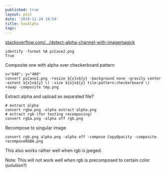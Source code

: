 ```yaml
---
published: true
layout: post
date: '2019-11-24 18:54'
title: hasAlpha
tags: 
---
```

[stackoverflow.com/.../detect-alpha-channel-with-imagemagick](https://stackoverflow.com/questions/2581469/detect-alpha-channel-with-imagemagick)

    identify -format %A piCase2.png
    True
    
Composite one with alpha over checkerboard pattern

    x="640"; y="480"
    convert piCase2.png -resize ${x}x${y} -background none -gravity center -extent ${x}x${y} \( -size ${x}x${y} tile:pattern:checkerboard \) +swap -composite tmp.png

Extract alpha and upload as separated file?

    # extract alpha
    convert rgba.png -alpha extract alpha.png
    # ectract rgb (for testing recomposing)
    convert rgba.png -alpha off rgb.png

Recompose to singular image

    convert rgb.png alpha.png -alpha off -compose CopyOpacity -composite recomposeRGBA.png

This also works rather well when rgb is jpeged.

Note: This will not work well when rgb is precomposed to certain color (solution?)

